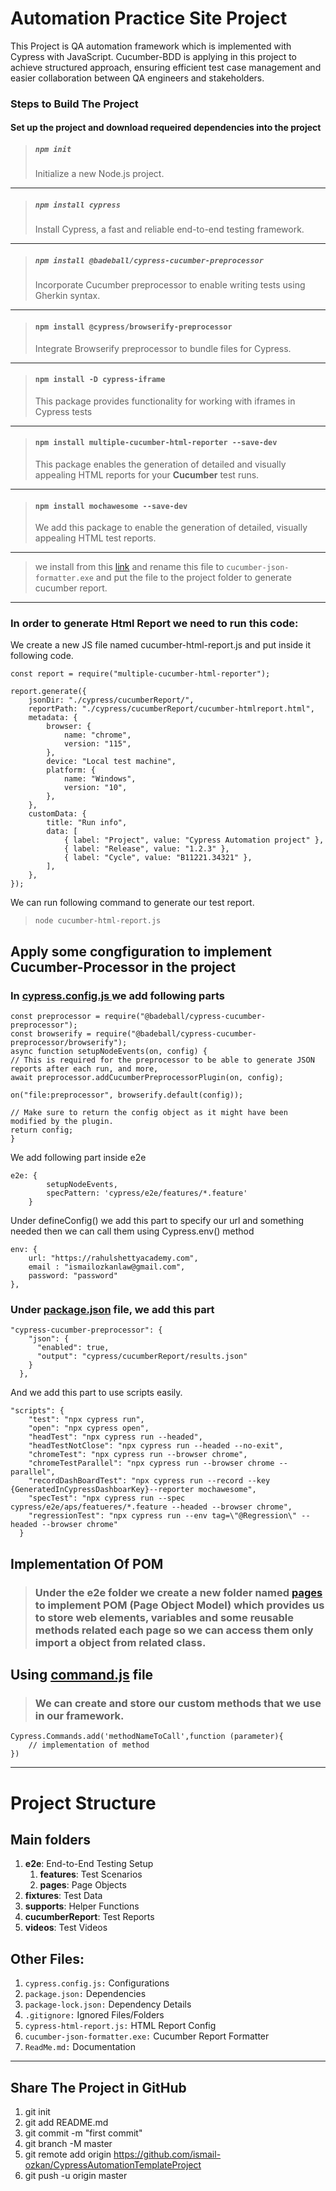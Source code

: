 # Automation Practice Site Project

This Project is QA automation framework which is implemented with Cypress with JavaScript. Cucumber-BDD is applying in
this project to achieve structured approach, ensuring efficient test case management and easier collaboration between QA
engineers and stakeholders.

### Steps to Build The Project

#### Set up the project and download requeired dependencies into the project

> ##### `npm init `
> Initialize a new Node.js project.
---
> ##### `npm install cypress`
> Install Cypress, a fast and reliable end-to-end testing framework.
---
> ##### `npm install @badeball/cypress-cucumber-preprocessor`
> Incorporate Cucumber preprocessor to enable writing tests using Gherkin syntax.
---
> #### `npm install @cypress/browserify-preprocessor`
> Integrate Browserify preprocessor to bundle files for Cypress.
---
> #### `npm install -D cypress-iframe`
> This package provides functionality for working with iframes in Cypress tests
---
> #### `npm install multiple-cucumber-html-reporter --save-dev`
> This package enables the generation of detailed and visually appealing HTML reports for your **Cucumber** test runs.
---
> #### `npm install mochawesome --save-dev`
> We add this package to enable the generation of detailed, visually appealing HTML test reports.
---
> we install from this [link](https://github.com/cucumber/json-formatter/releases) and rename this file
> to `cucumber-json-formatter.exe` and put the file to the project folder to generate cucumber report.
---

### In order to generate Html Report we need to run this code:

We create a new JS file named cucumber-html-report.js and put inside it following code.

```
const report = require("multiple-cucumber-html-reporter");

report.generate({
    jsonDir: "./cypress/cucumberReport/",
    reportPath: "./cypress/cucumberReport/cucumber-htmlreport.html",
    metadata: {
        browser: {
            name: "chrome",
            version: "115",
        },
        device: "Local test machine",
        platform: {
            name: "Windows",
            version: "10",
        },
    },
    customData: {
        title: "Run info",
        data: [
            { label: "Project", value: "Cypress Automation project" },
            { label: "Release", value: "1.2.3" },
            { label: "Cycle", value: "B11221.34321" },
        ],
    },
});
```

We can run following command to generate our test report.
> ``node cucumber-html-report.js``

## Apply some congfiguration to implement Cucumber-Processor in the project

### In [cypress.config.js ](C:\Users\ismail\WebstormProjects\AutomationPracticeSiteProject\cypress.config.js) we add following parts

``` 
const preprocessor = require("@badeball/cypress-cucumber-preprocessor");
const browserify = require("@badeball/cypress-cucumber-preprocessor/browserify");
async function setupNodeEvents(on, config) {
// This is required for the preprocessor to be able to generate JSON reports after each run, and more,
await preprocessor.addCucumberPreprocessorPlugin(on, config);

on("file:preprocessor", browserify.default(config));

// Make sure to return the config object as it might have been modified by the plugin.
return config;
}
```
We add following part inside e2e
```
e2e: {
        setupNodeEvents,
        specPattern: 'cypress/e2e/features/*.feature'
    }
```
Under defineConfig() we add this part to specify our url and something needed then we can call them using Cypress.env()
method

```
env: {
    url: "https://rahulshettyacademy.com",
    email : "ismailozkanlaw@gmail.com",
    password: "password"
},
```

### Under [package.json](C:\Users\ismail\WebstormProjects\AutomationPracticeSiteProject\package.json) file, we add this part

```
"cypress-cucumber-preprocessor": {
    "json": {
      "enabled": true,
      "output": "cypress/cucumberReport/results.json"
    }
  },
```

And we add this part to use scripts easily.

```
"scripts": {
    "test": "npx cypress run",
    "open": "npx cypress open",
    "headTest": "npx cypress run --headed",
    "headTestNotClose": "npx cypress run --headed --no-exit",
    "chromeTest": "npx cypress run --browser chrome",
    "chromeTestParallel": "npx cypress run --browser chrome --parallel",
    "recordDashBoardTest": "npx cypress run --record --key {GeneratedInCypressDashboarKey}--reporter mochawesome",
    "specTest": "npx cypress run --spec cypress/e2e/aps/featueres/*.feature --headed --browser chrome",
    "regressionTest": "npx cypress run --env tag=\"@Regression\" --headed --browser chrome"
  }
```

## Implementation Of POM

> ### Under the e2e folder we create a new folder named [pages](C:\Users\ismail\WebstormProjects\AutomationPracticeSiteProject\cypress\support\pages) to implement POM (Page Object Model) which provides us to store web elements, variables and some reusable methods related each page so we can access them only import a object from related class.

## Using [command.js](C:\Users\ismail\WebstormProjects\AutomationPracticeSiteProject\cypress\support\commands.js) file

> ### We can create and store our custom methods that we use in our framework.

```
Cypress.Commands.add('methodNameToCall',function (parameter){
    // implementation of method
})
```

---

# Project Structure

## Main folders

1. **e2e**: End-to-End Testing Setup
   1. **features**: Test Scenarios
   2. **pages**: Page Objects
2. **fixtures**: Test Data
3. **supports**: Helper Functions
4. **cucumberReport**: Test Reports
5. **videos**: Test Videos

## Other Files:
1. `cypress.config.js:` Configurations
2. `package.json:` Dependencies
3. `package-lock.json:` Dependency Details
4. `.gitignore:` Ignored Files/Folders
5. ``cypress-html-report.js:`` HTML Report Config
6. ``cucumber-json-formatter.exe:`` Cucumber Report Formatter
7. ``ReadMe.md:`` Documentation
---
## Share The Project in GitHub

1. git init
2. git add README.md
3. git commit -m "first commit"
4. git branch -M master
5. git remote add origin https://github.com/ismail-ozkan/CypressAutomationTemplateProject
6. git push -u origin master
